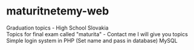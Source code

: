 # maturitnetemy-web
Graduation topics - High School Slovakia <br/>
Topics for final exam called "maturita" - Contact me I will give you topics <br/>
Simple login system in PHP (Set name and pass in database) MySQL <br/>
